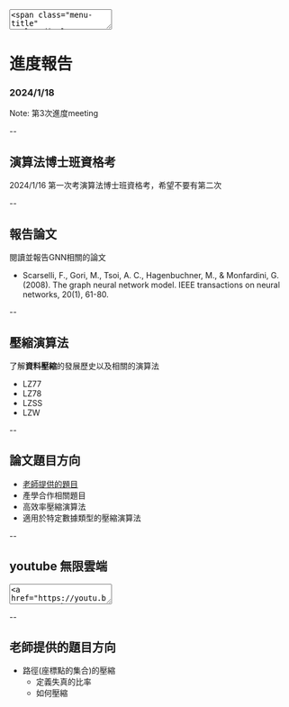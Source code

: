 <textarea>
<span class="menu-title" style="display: none">2024/1/18</span>
</textarea>

# 進度報告
### 2024/1/18

Note:
第3次進度meeting

--

## 演算法博士班資格考
2024/1/16 第一次考演算法博士班資格考，希望不要有第二次

--

## 報告論文
閱讀並報告GNN相關的論文
- Scarselli, F., Gori, M., Tsoi, A. C., Hagenbuchner, M., & Monfardini, G. (2008). The graph neural network model. IEEE transactions on neural networks, 20(1), 61-80.

--

## 壓縮演算法
了解**資料壓縮**的發展歷史以及相關的演算法
+ LZ77
+ LZ78
+ LZSS
+ LZW

--

## 論文題目方向
+ [老師提供的題目](#老師提供的題目)
+ 產學合作相關題目
+ 高效率壓縮演算法
+ 適用於特定數據類型的壓縮演算法

--

## youtube 無限雲端

<textarea>
<a href="https://youtu.be/_w6PCHutmb4?list=PLiN8wcBRTDdY8Q3y3jW6SpM_6bi6RoRTi" target="_blank">
    <img data-src="https://gitlab.com/HelloWorldOvO/presentation-resource/-/raw/main/20240118/youtube_infinity_drive.png" alt="youtube無限雲端">
</a>
</textarea>

--

## 老師提供的題目方向

+ 路徑(座標點的集合)的壓縮
    + 定義失真的比率
    + 如何壓縮
